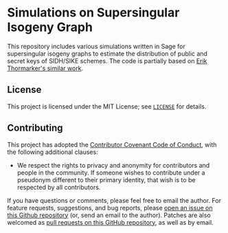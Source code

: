 # Simulations on Supersingular Isogeny Graph

This repository includes various simulations written in Sage for supersingular isogeny graphs to estimate the distribution of public and secret keys of SIDH/SIKE schemes. The code is partially based on [Erik Thormarker's similar work](https://github.com/eriktho/thesis-sage-code).

## License

This project is licensed under the MIT License; see [`LICENSE`](LICENSE) for details.

## Contributing

This project has adopted the [Contributor Covenant Code of Conduct](https://www.contributor-covenant.org/),
with the following additional clauses:

* We respect the rights to privacy and anonymity for contributors and people in
  the community. If someone wishes to contribute under a pseudonym different to
  their primary identity, that wish is to be respected by all contributors. 


If you have questions or comments, please feel free to email the author. For feature requests, suggestions, and bug reports, please [open an issue on this Github repository](https://github.com/etairi/vscode-magma/issues) (or, send an email to the author). Patches are also welcomed as [pull requests on this GitHub repository](https://github.com/etairi/vscode-magma/pulls), as well as by
email.
